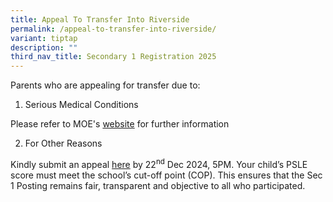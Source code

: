 ```yaml
---
title: Appeal To Transfer Into Riverside
permalink: /appeal-to-transfer-into-riverside/
variant: tiptap
description: ""
third_nav_title: Secondary 1 Registration 2025
---
```

<p>Parents who are appealing for transfer due to:</p>
<ol data-tight="true" class="tight">
<li>
<p>Serious Medical Conditions</p>
</li>
</ol>
<p>Please refer to MOE's&nbsp;<a href="https://www.moe.gov.sg/secondary/s1-posting/results/appeal-for-school-transfer" rel="noopener noreferrer nofollow" target="_blank">website</a>&nbsp;for
further information</p>
<ol start="2" data-tight="true" class="tight">
<li>
<p>For Other Reasons</p>
</li>
</ol>
<p>Kindly submit an appeal&nbsp;<a href="https://form.gov.sg/658102f1361254001284441c" rel="noopener noreferrer nofollow" target="_blank">here</a>&nbsp;by 22<sup>nd</sup> Dec
2024, 5PM. Your child’s PSLE score must meet the school’s cut-off point
(COP). This ensures that the Sec 1 Posting remains fair, transparent and
objective to all who participated.</p>